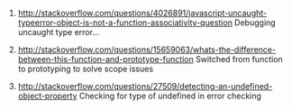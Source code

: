 1) http://stackoverflow.com/questions/4026891/javascript-uncaught-typeerror-object-is-not-a-function-associativity-question
Debugging uncaught type error...


2) http://stackoverflow.com/questions/15659063/whats-the-difference-between-this-function-and-prototype-function
Switched from function to prototyping to solve scope issues

3) http://stackoverflow.com/questions/27509/detecting-an-undefined-object-property
Checking for type of undefined in error checking
